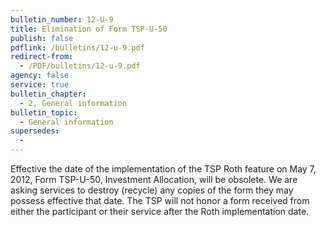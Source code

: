 ```yaml
---
bulletin_number: 12-U-9
title: Elimination of Form TSP-U-50
publish: false
pdflink: /bulletins/12-u-9.pdf
redirect-from:
  - /PDF/bulletins/12-u-9.pdf
agency: false
service: true
bulletin_chapter:
  - 2, General information
bulletin_topic:
  - General information
supersedes:
  -
---
```


Effective the date of the implementation of the TSP Roth feature on May 7, 2012, Form TSP-U-50, Investment Allocation, will be obsolete. We are asking services to destroy (recycle) any copies of the form they may possess effective that date. The TSP will not honor a form received from either the participant or their service after the Roth implementation date.
